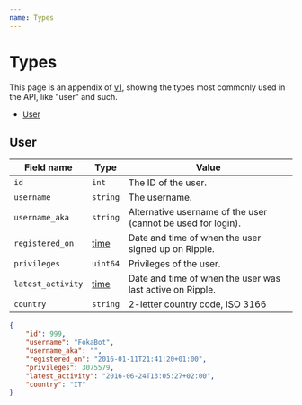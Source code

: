 ```yaml
---
name: Types
---
```

# Types

This page is an appendix of [v1](v1), showing the types most commonly used in
the API, like "user" and such.

<!-- toc -->

- [User](#user)

<!-- tocstop -->

## User

Field name   | Type      | Value
-------------|-----------|-----------------------------------------------------------------
`id`         | `int`     | The ID of the user.
`username`   | `string`  | The username.
`username_aka` | `string`| Alternative username of the user (cannot be used for login).
`registered_on` | [time](appendix#time) | Date and time of when the user signed up on Ripple.
`privileges` | `uint64`  | Privileges of the user.
`latest_activity` | [time](appendix#time) | Date and time of when the user was last active on Ripple.
`country`    | `string`  | 2-letter country code, ISO 3166

```json
{
    "id": 999,
    "username": "FokaBot",
    "username_aka": "",
    "registered_on": "2016-01-11T21:41:20+01:00",
    "privileges": 3075579,
    "latest_activity": "2016-06-24T13:05:27+02:00",
    "country": "IT"
}
```


